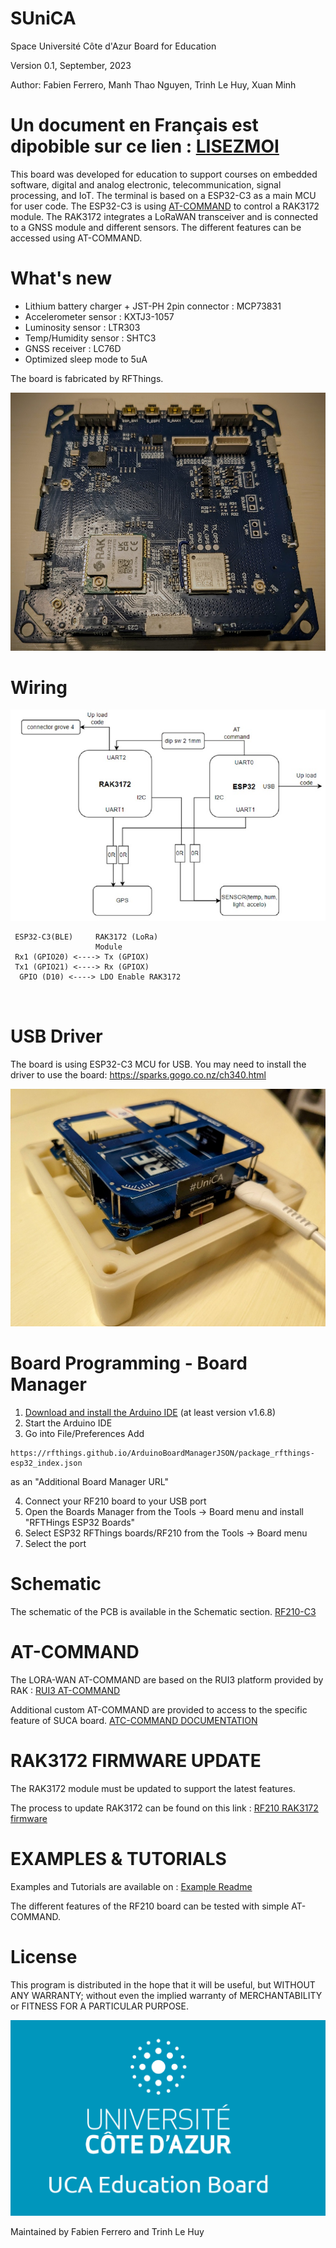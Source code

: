 # SUniCA
Space Université Côte d'Azur Board for Education

Version 0.1, September, 2023

Author: Fabien Ferrero, Manh Thao Nguyen, Trinh Le Huy, Xuan Minh

# Un document en Français est dipobible sur ce lien : [LISEZMOI](LISEZMOI.md)

This board was developed for education to support courses on embedded software, digital and analog electronic, telecommunication, signal processing, and IoT.
The terminal is based on a ESP32-C3 as a main MCU for user code. The ESP32-C3 is using [AT-COMMAND](#AT-COMMAND) to control a RAK3172 module.
The RAK3172 integrates a LoRaWAN transceiver and is connected to a GNSS module and different sensors.
The different features can be accessed using AT-COMMAND. 

# What's new
- Lithium battery charger + JST-PH 2pin connector : MCP73831
- Accelerometer sensor : KXTJ3-1057
- Luminosity sensor : LTR303
- Temp/Humidity sensor : SHTC3
- GNSS receiver : LC76D
- Optimized sleep mode to 5uA

The board is fabricated by RFThings.

<img src="https://github.com/FabienFerrero/SUniCA/blob/main/Document/pic/bot.jpg">

# Wiring

<img src="https://github.com/FabienFerrero/SUniCA/blob/main/Document/pic/bloc.jpg">


```
 ESP32-C3(BLE)     RAK3172 (LoRa)         
                   Module
 Rx1 (GPIO20) <----> Tx (GPIOX)          
 Tx1 (GPIO21) <----> Rx (GPIOX)          
  GPIO (D10) <----> LDO Enable RAK3172          

 
 ```
 
 
# USB Driver
The board is using ESP32-C3 MCU for USB. You may need to install the driver to use the board:
https://sparks.gogo.co.nz/ch340.html


<img src="https://github.com/FabienFerrero/SUniCA/blob/main/Document/pic/usb.jpg">



# Board Programming - Board Manager

 1. [Download and install the Arduino IDE](https://www.arduino.cc/en/Main/Software) (at least version v1.6.8)
 2. Start the Arduino IDE
 3. Go into File/Preferences
  Add 
 ```
https://rfthings.github.io/ArduinoBoardManagerJSON/package_rfthings-esp32_index.json
 ```
 as an "Additional Board Manager URL"
 
 4. Connect your RF210 board to your USB port
 5. Open the Boards Manager from the Tools -> Board menu and install "RFTHings ESP32 Boards"
 6. Select ESP32 RFThings boards/RF210 from the Tools -> Board menu
 7. Select the port

# Schematic

The schematic of the PCB is available in the Schematic section.
[RF210-C3](https://github.com/FabienFerrero/SUniCA/blob/main/Schematic/RF210C-SUNICA.pdf)


# AT-COMMAND

The LORA-WAN AT-COMMAND are based on the RUI3 platform provided by RAK : [RUI3 AT-COMMAND](https://docs.rakwireless.com/RUI3/Serial-Operating-Modes/AT-Command-Manual/#content)

Additional custom AT-COMMAND are provided to access to the specific feature of SUCA board. [ATC-COMMAND DOCUMENTATION](https://github.com/FabienFerrero/SUniCA/blob/main/ATC_command.md)


# RAK3172 FIRMWARE UPDATE

The RAK3172 module must be updated to support the latest features.

The process to update RAK3172 can be found on this link : [RF210 RAK3172 firmware](https://github.com/XuanMinh201/RF210/tree/main)

# EXAMPLES & TUTORIALS

Examples and Tutorials are available on : [Example Readme](https://github.com/FabienFerrero/SUniCA/blob/main/Examples/README.md)

The different features of the RF210 board can be tested with simple AT-COMMAND.

# License


This program is distributed in the hope that it will be useful, but WITHOUT ANY WARRANTY; without even the implied warranty of MERCHANTABILITY or FITNESS FOR A PARTICULAR PURPOSE.

<img src="https://github.com/FabienFerrero/UCA21/blob/main/Doc/Pictures/UCA_logo.png">

Maintained by Fabien Ferrero and Trinh Le Huy
